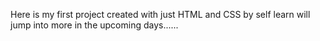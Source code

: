 Here is my first project created with just HTML and CSS by self learn will jump into more in the upcoming days......
